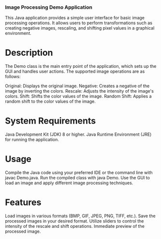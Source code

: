 ### Image Processing Demo Application

This Java application provides a simple user interface for basic image processing operations. It allows users to perform transformations such as creating negative images, rescaling, and shifting pixel values in a graphical environment.

# Description

The Demo class is the main entry point of the application, which sets up the GUI and handles user actions. The supported image operations are as follows:

Original: Displays the original image.
Negative: Creates a negative of the image by inverting the colors.
Rescale: Adjusts the intensity of the image's colors.
Shift: Shifts the color values of the image.
Random Shift: Applies a random shift to the color values of the image.

# System Requirements
Java Development Kit (JDK) 8 or higher.
Java Runtime Environment (JRE) for running the application.

# Usage
Compile the Java code using your preferred IDE or the command line with javac Demo.java.
Run the compiled class with java Demo.
Use the GUI to load an image and apply different image processing techniques.

# Features
Load images in various formats (BMP, GIF, JPEG, PNG, TIFF, etc.).
Save the processed images in your desired format.
Utilize sliders to control the intensity of the rescale and shift operations.
Immediate preview of the processed image.
